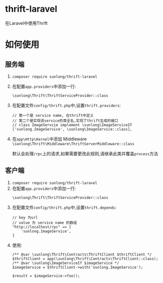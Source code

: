 # thrift-laravel

在Laravel中使用Thrift

# 如何使用

## 服务端

1. `composer require sunlong/thrift-laravel`
2. 在配置`app.providers`中添加一行:
    ````
    \sunlong\Thrift\ThriftServiceProvider::class
    ````
3. 在配置文件`config/thrift.php`中,设置`thrift.providers`:
    ````
    // 第一个是 service name, 在thrift中定义
    // 第二个是实现该service的类全名,实现了thrift生成的接口
    // class ImageServcie implement \sunlong\ImageServiceIf
    ['sunlong.ImageService', \sunlong\ImageService::class],
    ````
4. 在`app\Http\Kernel`中添加 Middleware `\sunlong\Thrift\Middleware\ThriftServerMiddleware::class`

    默认会处理`/rpc`上的请求,如果需要更改此规则,请继承此类并覆盖`process`方法

## 客户端

1. `composer require sunlong/thrift-laravel`
2. 在配置`app.providers`中添加一行:
    ````
    \sunlong\Thrift\ThriftServiceProvider::class
    ````
3. 在配置文件`config/thrift.php`中,设置`thrift.depends`:
    ````
    // key 为url
    // value 为 service name 的数组
    "http://localhost/rpc" => [
        'sunlong.ImageService',
    ]
    ````
4. 使用:
    ````
    /** @var \sunlong\Thrift\Contracts\ThriftClient $thriftClient */
    $thriftClient = app(\sunlong\Thrift\Contracts\ThriftClient::class);
    /** @var \sunlong\ImageServiceIf $imageService */
    $imageService = $thriftClient->with('sunlong.ImageService');
    
    $result = $imageService->foo();
    ````
